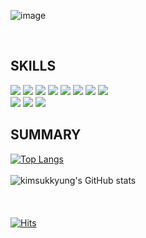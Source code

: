 ![image](https://github.com/Kimsukkyung0/kimsukkyung0/assets/129349523/49f5fea0-bea6-468c-afa0-3d1effa7eb8a)

</br>

## SKILLS
<div align=left> 
<img src="https://img.shields.io/badge/java-007396?style=flat&logo=java&logoColor=white">
<img src="https://img.shields.io/badge/mariaDB-003545?style=flat&logo=mariaDB&logoColor=white"/> 
<img src="https://img.shields.io/badge/spring boot-6DB33F?style=flat&logo=springboot&logoColor=white"/>
<img src="https://img.shields.io/badge/docker-2496ED?style=flat&logo=docker&logoColor=white"/>
<img src="https://img.shields.io/badge/spring security-6DB33F?style=flat&logo=spring security&logoColor=white"/>
<img src="https://img.shields.io/badge/hibernate-59666C?style=flat&logo=hibernate&logoColor=white"/>
<img src="https://img.shields.io/badge/junit-25A162?style=flat&logo=junit&logoColor=white"/>
<img src="https://img.shields.io/badge/maven-C71A36?style=flat&logo=maven&logoColor=white"/>
</div>

<div align=left> 
<img src="https://img.shields.io/badge/figma-F24E1E?style=flat&logo=figma&logoColor=white"/>
<img src="https://img.shields.io/badge/swagger-85EA2D?style=flat&logo=swagger&logoColor=white"/>
<img src="https://img.shields.io/badge/git-181717?style=flat&logo=git&logoColor=white"/>
</div>

## SUMMARY
[![Top Langs](https://github-readme-stats.vercel.app/api/top-langs/?username=kimsukkyung0&langs_count=8)](https://github.com/kimsukkyung0/github-readme-stats)
</br>
</br>
![kimsukkyung's GitHub stats](https://github-readme-stats.vercel.app/api?username=kimsukkyung0&show_icons=true&theme=radical)
</br>
</br>
</br>
</br>
[![Hits](https://hits.seeyoufarm.com/api/count/incr/badge.svg?url=https%3A%2F%2Fgithub.com%2FKimsukkyung0%2Fhit-counter&count_bg=%2379C83D&title_bg=%23555555&icon=&icon_color=%23E7E7E7&title=hits&edge_flat=false)](https://hits.seeyoufarm.com)
